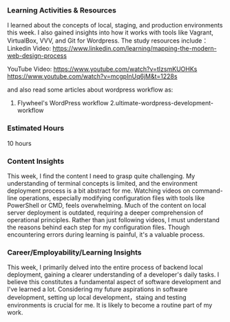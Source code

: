 ### Learning Activities & Resources
I learned about the concepts of local, staging, and production environments this week. 
I also gained insights into how it works with tools like Vagrant, VirtualBox, VVV, and Git for Wordpress. 
The study resources include：
Linkedin Video:
https://www.linkedin.com/learning/mapping-the-modern-web-design-process

YouTube Video: 
https://www.youtube.com/watch?v=tIzsmKUOHKs
https://www.youtube.com/watch?v=mcgpInUq6jM&t=1228s

and also read some articles about wordpress workflow as:
1. Flywheel's WordPress workflow
2.ultimate-wordpress-development-workflow 

### Estimated Hours
10 hours


### Content Insights
This week, I find the content I need to grasp quite challenging. My understanding of terminal concepts is limited, and the environment deployment process is a bit abstract for me. Watching videos on command-line operations, especially modifying configuration files with tools like PowerShell or CMD, feels overwhelming. Much of the content on local server deployment is outdated, requiring a deeper comprehension of operational principles. Rather than just following videos, I must understand the reasons behind each step for my configuration files. Though encountering errors during learning is painful, it's a valuable process.

### Career/Employability/Learning Insights
This week, I primarily delved into the entire process of backend local deployment, gaining a clearer understanding of a developer's daily tasks. I believe this constitutes a fundamental aspect of software development and I've learned a lot. Considering my future aspirations in software development, setting up local development，staing and testing environments is crucial for me. It is likely to become a routine part of my work.

